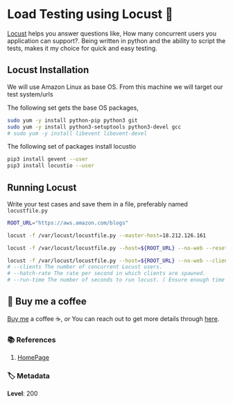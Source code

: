 # Load Testing using Locust 🦗

[Locust](https://locust.io) helps you answer questions like, How many concurrent users you application can support?. Being written in python and the ability to script the tests, makes it my choice for quick and easy testing.

## Locust Installation

We will use Amazon Linux as base OS. From this machine we will target our test system/urls

  The following set gets the base OS packages,

```bash
sudo yum -y install python-pip python3 git
sudo yum -y install python3-setuptools python3-devel gcc
# sudo yum -y install libevent libevent-devel
```

The following set of packages install locustio

```bash
pip3 install gevent --user
pip3 install locustio --user
```

## Running Locust

  Write your test cases and save them in a file, preferably named `locustfile.py`

```bash
ROOT_URL="https://aws.amazon.com/blogs"

locust -f /var/locust/locustfile.py --master-host=18.212.126.161

locust -f /var/locust/locustfile.py --host=${ROOT_URL} --no-web --reset-stats --clients 10 --hatch-rate 100 --run-time 30s --only-summary

locust -f /var/locust/locustfile.py --host=${ROOT_URL} --no-web --clients 500 --hatch-rate 10 --run-time 4m55s --reset-stats --only-summary
# --clients The number of concurrent Locust users.
# --hatch-rate The rate per second in which clients are spawned.
# --run-time The number of seconds to run locust. ( Ensure enough time to hatch all users )
```

## 👋 Buy me a coffee

[Buy me](https://paypal.me/valaxy) a coffee ☕, _or_ You can reach out to get more details through [here](https://youtube.com/c/valaxytechnologies/about).

### 📚 References

1. [HomePage](https://locust.io/)

### 🏷️ Metadata

**Level**: 200
